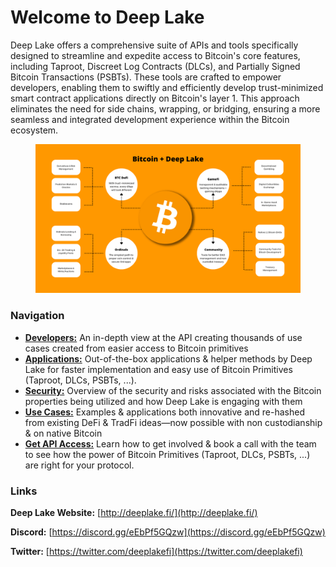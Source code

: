 # Welcome to Deep Lake

Deep Lake offers a comprehensive suite of APIs and tools specifically designed to streamline and expedite access to Bitcoin's core features, including Taproot, Discreet Log Contracts (DLCs), and Partially Signed Bitcoin Transactions (PSBTs). These tools are crafted to empower developers, enabling them to swiftly and efficiently develop trust-minimized smart contract applications directly on Bitcoin's layer 1. This approach eliminates the need for side chains, wrapping, or bridging, ensuring a more seamless and integrated development experience within the Bitcoin ecosystem.

<figure><img src=".gitbook/assets/Peach Yellow Grid Mind Map Brainstorm.png" alt=""><figcaption></figcaption></figure>

### Navigation

- [**Developers:**](deep-lake-api/api.md) An in-depth view at the API creating thousands of use cases created from easier access to Bitcoin primitives
- [**Applications:**](broken-reference) Out-of-the-box applications & helper methods by Deep Lake for faster implementation and easy use of Bitcoin Primitives (Taproot, DLCs, PSBTs, ...).
- [**Security:**](security/overview-of-security-and-risks.md) Overview of the security and risks associated with the Bitcoin properties being utilized and how Deep Lake is engaging with them
- [**Use Cases:**](broken-reference) Examples & applications both innovative and re-hashed from existing DeFi & TradFi ideas—now possible with non custodianship & on native Bitcoin
- [**Get API Access:**](https://px7u4llpikb.typeform.com/to/PqwXml8i) Learn how to get involved & book a call with the team to see how the power of Bitcoin Primitives (Taproot, DLCs, PSBTs, ...) are right for your protocol.

### Links

**Deep Lake Website:** [http://deeplake.fi/](http://deeplake.fi/)

**Discord:** [https://discord.gg/eEbPf5GQzw](https://discord.gg/eEbPf5GQzw)

**Twitter:** [https://twitter.com/deeplakefi](https://twitter.com/deeplakefi)
